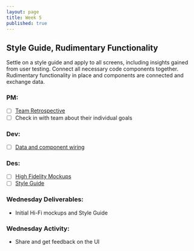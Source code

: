 ```yaml
---
layout: page
title: Week 5
published: true
---
```



## Style Guide, Rudimentary Functionality

Settle on a style guide and apply to all screens, including insights gained from user testing. Connect all necessary code components together. Rudimentary functionality in place and components are connected and exchange data.

### PM:
* [ ] [Team Retrospective](retrospective.md)
* [ ] Check in with team about their individual goals

### Dev:
* [ ] [Data and component wiring](data-and-component-wiring.md)

### Des:
* [ ] [High Fidelity Mockups](high-fidelity-mockups.md)
* [ ] [Style Guide](style-guide.md)

### Wednesday Deliverables:
  * Initial Hi-Fi mockups and Style Guide  

### Wednesday Activity:
  * Share and get feedback on the UI
